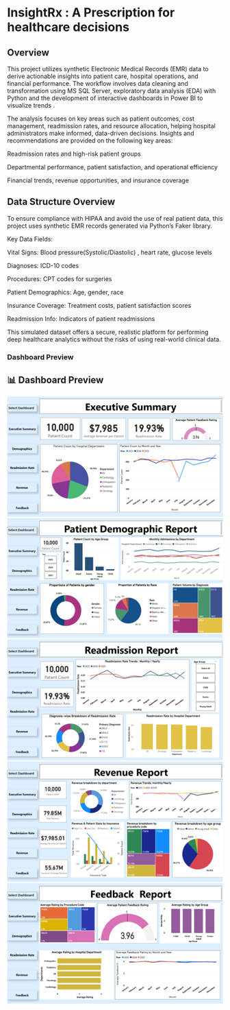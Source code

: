 # InsightRx : A Prescription for healthcare decisions

## Overview
This project utilizes synthetic Electronic Medical Records (EMR) data to derive actionable insights into patient care, hospital operations, and financial performance. The workflow involves data cleaning and transformation using MS SQL Server, exploratory data analysis (EDA) with Python and the development of interactive dashboards in Power BI to visualize trends . 

The analysis focuses on key areas such as patient outcomes, cost management, readmission rates, and resource allocation, helping hospital administrators make informed, data-driven decisions. Insights and recommendations are provided on the following key areas:

Readmission rates and high-risk patient groups

Departmental performance, patient satisfaction, and operational efficiency

Financial trends, revenue opportunities, and insurance coverage


## Data Structure Overview
To ensure compliance with HIPAA and avoid the use of real patient data, this project uses synthetic EMR records generated via Python’s Faker library.

Key Data Fields:

Vital Signs: Blood pressure(Systolic/Diastolic) , heart rate, glucose levels

Diagnoses: ICD-10 codes

Procedures: CPT codes for surgeries

Patient Demographics: Age, gender, race

Insurance Coverage: Treatment costs, patient satisfaction scores

Readmission Info: Indicators of patient readmissions

This simulated dataset offers a secure, realistic platform for performing deep healthcare analytics without the risks of using real-world clinical data.

### Dashboard Preview
## 📊 Dashboard Preview

![Power BI Dashboard](https://github.com/TayalKirti701/InsightRx/raw/main/Images/dashboard_prev1.png)
![Power BI Dashboard](https://github.com/TayalKirti701/InsightRx/raw/main/Images/dashboard_prev2.png)
![Power BI Dashboard](https://github.com/TayalKirti701/InsightRx/raw/main/Images/dashboard_prev3.png)
![Power BI Dashboard](https://github.com/TayalKirti701/InsightRx/raw/main/Images/dashboard_prev4.png)
![Power BI Dashboard](https://github.com/TayalKirti701/InsightRx/raw/main/Images/dashboard_prev5.png)



     
     
